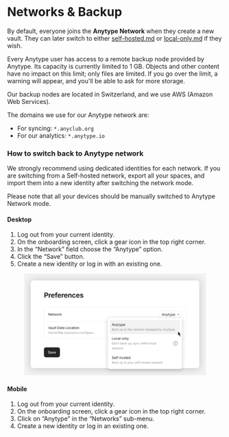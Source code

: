 # Networks & Backup

By default, everyone joins the **Anytype Network** when they create a new vault. They can later switch to either [self-hosted.md](self-hosted.md "mention") or [local-only.md](local-only.md "mention") if they wish.

Every Anytype user has access to a remote backup node provided by Anytype. Its capacity is currently limited to 1 GB. Objects and other content have no impact on this limit; only files are limited. If you go over the limit, a warning will appear, and you'll be able to ask for more storage.

Our backup nodes are located in Switzerland, and we use AWS (Amazon Web Services).

The domains we use for our Anytype network are:

* For syncing: `*.anyclub.org`
* For our analytics: `*.anytype.io`

### How to switch back to Anytype network

We strongly recommend using dedicated identities for each network. If you are switching from a Self-hosted network, export all your spaces, and import them into a new identity after switching the network mode.

Please note that all your devices should be manually switched to Anytype Network mode.

#### Desktop

1. Log out from your current identity.
2. On the onboarding screen, click a gear icon in the top right corner.
3. In the “Network” field choose the “Anytype” option.
4. Click the “Save” button.
5. Create a new identity or log in with an existing one.

<figure><img src="../../../.gitbook/assets/image (43).png" alt=""><figcaption></figcaption></figure>

#### Mobile

1. Log out from your current identity.
2. On the onboarding screen, click a gear icon in the top right corner.
3. Click on “Anytype” in the “Networks” sub-menu.&#x20;
4. Create a new identity or log in an existing one.

<figure><img src="../../../.gitbook/assets/Screenshot_20240411-104810_Anytype2.png" alt="" width="375"><figcaption></figcaption></figure>
